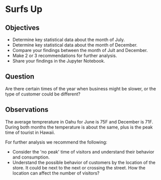 # Surfs Up

## Objectives

* Determine key statistical data about the month of July. 
* Determine key statistical data about the month of December.
* Compare your findings between the month of Jult and December.
* Make 2 or 3 recommendations for further analysis.
* Share your findings in the Jupyter Notebook. 

## Question
Are there certain times of the year when business might be slower, or the type of customer could be different?

## Observations

The average temprerature in Oahu for June is 75F and December is 71F. During both months the temperature is about the same, plus is the peak time of tourist in Hawaii. 

For further analysis we recommend the following:

* Consider the 'no peak' time of visitors and understand their behavior and consumption. 
* Understand the possible behavior of customers by the location of the store. It could be next to the next or crossing the street. How the location can affect the number of visitors?
